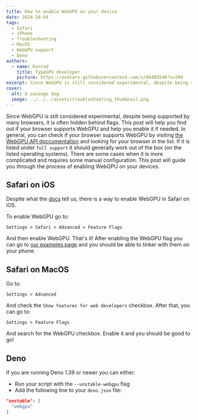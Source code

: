 ```yaml
---
title: How to enable WebGPU on your device
date: 2024-10-04
tags:
  - Safari
  - iPhone
  - Troubleshooting
  - MacOS
  - WebGPU support
  - Deno
authors:
  - name: Konrad
    title: TypeGPU developer
    picture: https://avatars.githubusercontent.com/u/66403540?s=200
excerpt: Since WebGPU is still considered experimental, despite being supported by many browsers, it is often hidden behind flags. This post will help you find out if your browser supports WebGPU and help you enable it if needed.
cover:
  alt: A sausage dog
  image: ../../../assets/troubleshooting_thumbnail.png
---
```


Since WebGPU is still considered experimental, despite being supported by
many browsers, it is often hidden behind flags.
This post will help you find out if your browser supports WebGPU
and help you enable it if needed.
In general, you can check if your browser supports WebGPU by visiting [the WebGPU API doccumentation](https://developer.mozilla.org/en-US/docs/Web/API/WebGPU_API#browser_compatibility)
and looking for your browser in the list. If it is listed under `full support` it should generally work out of the box (on the listed operating systems).
There are some cases when it is more complicated and requires some manual configuration.
This post will guide you through the process of enabling WebGPU on your devices.

## Safari on iOS
Despite what the [docs](https://developer.mozilla.org/en-US/docs/Web/API/WebGPU_API#browser_compatibility)
tell us, there is a way to enable WebGPU in Safari on iOS.

To enable WebGPU go to:
```
Settings > Safari > Advanced > Feature Flags
```
And then enable WebGPU.
That's it! After enabling the WebGPU flag you can go to [our examples page](https://docs.swmansion.com/TypeGPU/examples/)
and you should be able to tinker with them on your phone.

## Safari on MacOS

Go to:
```
Settings > Advanced
```
And check the `Show features for web developers` checkbox.
After that, you can go to:
```
Settings > Feature Flags
```
And search for the WebGPU checkbox.
Enable it and you should be good to go!

## Deno

If you are running Deno 1.39 or newer you can either:
- Run your script with the `--unstable-webgpu` flag
- Add the following line to your `deno.json` file:
```json
"unstable": [
  "webgpu"
]
```
